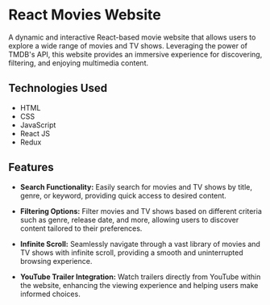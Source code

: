 # React Movies Website

A dynamic and interactive React-based movie website that allows users to explore a wide range of movies and TV shows. Leveraging the power of TMDB's API, this website provides an immersive experience for discovering, filtering, and enjoying multimedia content.

## Technologies Used

-   HTML
-   CSS
-   JavaScript
-   React JS
-   Redux

## Features

-   **Search Functionality:** Easily search for movies and TV shows by title, genre, or keyword, providing quick access to desired content.

-   **Filtering Options:** Filter movies and TV shows based on different criteria such as genre, release date, and more, allowing users to discover content tailored to their preferences.

-   **Infinite Scroll:** Seamlessly navigate through a vast library of movies and TV shows with infinite scroll, providing a smooth and uninterrupted browsing experience.

-   **YouTube Trailer Integration:** Watch trailers directly from YouTube within the website, enhancing the viewing experience and helping users make informed choices.

